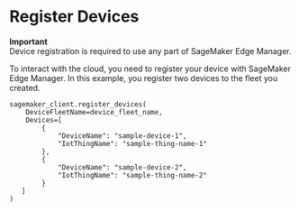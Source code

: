 # Register Devices<a name="edge-getting-started-step4"></a>

**Important**  
Device registration is required to use any part of SageMaker Edge Manager\.

To interact with the cloud, you need to register your device with SageMaker Edge Manager\. In this example, you register two devices to the fleet you created\.

```
sagemaker_client.register_devices(
    DeviceFleetName=device_fleet_name,
    Devices=[
        {          
            "DeviceName": "sample-device-1",
            "IotThingName": "sample-thing-name-1"
        },
        {
            "DeviceName": "sample-device-2",
            "IotThingName": "sample-thing-name-2"
        }
   ]
)
```